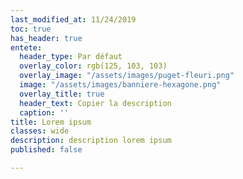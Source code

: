 ```yaml
---
last_modified_at: 11/24/2019
toc: true
has_header: true
entete:
  header_type: Par défaut
  overlay_color: rgb(125, 103, 103)
  overlay_image: "/assets/images/puget-fleuri.png"
  image: "/assets/images/banniere-hexagone.png"
  overlay_title: true
  header_text: Copier la description
  caption: ''
title: Lorem ipsum
classes: wide
description: description lorem ipsum
published: false

---
```

